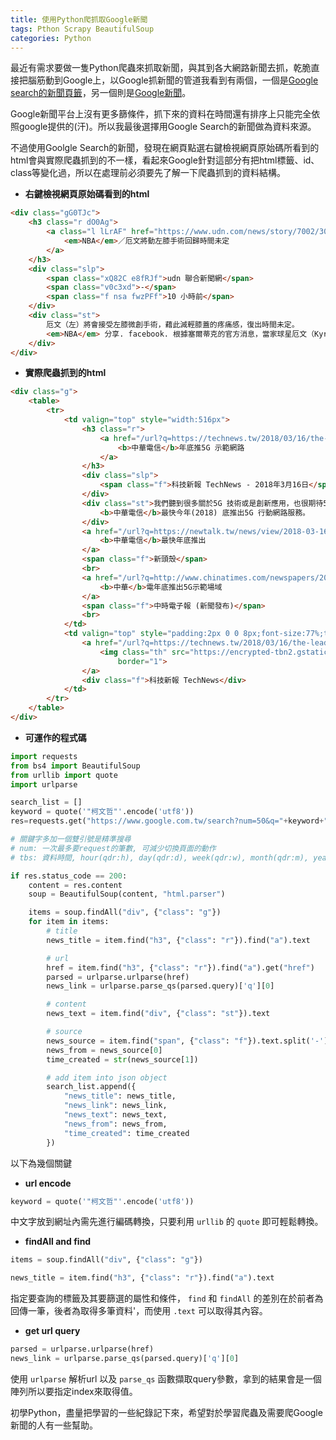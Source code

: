 ```yaml
---
title: 使用Python爬抓取Google新聞
tags: Pthon Scrapy BeautifulSoup
categories: Python
---
```


最近有需求要做一隻Python爬蟲來抓取新聞，與其到各大網路新聞去抓，乾脆直接把腦筋動到Google上，以Google抓新聞的管道我看到有兩個，一個是[Google search的新聞頁籤][GoogleSearchNews]，另一個則是[Google新聞][GoogleNews]。

Google新聞平台上沒有更多篩條件，抓下來的資料在時間還有排序上只能完全依照google提供的(汗)。所以我最後選擇用Google Search的新聞做為資料來源。

不過使用Goolgle Search的新聞，發現在網頁點選右鍵檢視網頁原始碼所看到的html會與實際爬蟲抓到的不一樣，看起來Google針對這部分有把html標籤、id、class等變化過，所以在處理前必須要先了解一下爬蟲抓到的資料結構。

- **右鍵檢視網頁原始碼看到的html**

~~~html
<div class="gG0TJc">
    <h3 class="r dO0Ag">
        <a class="l lLrAF" href="https://www.udn.com/news/story/7002/3049761" ping="/url?sa=t&amp;source=web&amp;rct=j&amp;url=https://www.udn.com/news/story/7002/3049761&amp;ved=0ahUKEwjO7r-R14XaAhUFp5QKHcmXDTAQqQIIJSgAMAA">
            <em>NBA</em>／厄文將動左膝手術回歸時間未定
        </a>
    </h3>
    <div class="slp">
        <span class="xQ82C e8fRJf">udn 聯合新聞網</span>
        <span class="v0c3xd">-</span>
        <span class="f nsa fwzPFf">10 小時前</span>
    </div>
    <div class="st">
        厄文（左）將會接受左膝微創手術，藉此減輕膝蓋的疼痛感，復出時間未定。
        <em>NBA</em> 分享. facebook. 根據塞爾蒂克的官方消息，當家球星厄文（Kyrie Irving）將會接受左膝微創手術，藉此減輕膝蓋的疼痛感。不過厄文會何時復出，恐怕要等手術完成後才能有確切時間。 厄文本季一直受到左膝傷困擾，單是三月份就缺席了6場比賽，近期已經&nbsp;...
    </div>
</div>
~~~


- **實際爬蟲抓到的html**

~~~html
<div class="g">
    <table>
        <tr>
            <td valign="top" style="width:516px">
                <h3 class="r">
                    <a href="/url?q=https://technews.tw/2018/03/16/the-leader-of-5g-tech-ericsson-will-help-chonghwa-telecom-to-5g-network-possible-in-the-end-of-2018/&amp;sa=U&amp;ved=0ahUKEwiKoNqI4ILaAhXJNJQKHTaGDDYQqQIIJygAMAM&amp;usg=AOvVaw2NCPP3YIn2EJTFLFIrNRZE">5G 王者愛立信將助
                        <b>中華電信</b>年底推5G 示範網路
                    </a>
                </h3>
                <div class="slp">
                    <span class="f">科技新報 TechNews - 2018年3月16日</span>
                </div>
                <div class="st">我們聽到很多關於5G 技術或是創新應用，也很期待5G 帶來的更快速，低延遲的連線，驅動很多以前不敢想像的應用。如今在台灣，5G 電信網路總算要來，根據供應全台電信業者所需通訊技術方案廠商愛立信所言，
                    <b>中華電信</b>最快今年(2018) 底推出5G 行動網路服務。
                </div>
                <a href="/url?q=https://newtalk.tw/news/view/2018-03-16/117637&amp;sa=U&amp;ved=0ahUKEwiKoNqI4ILaAhXJNJQKHTaGDDYQ-AsIKSgAMAM&amp;usg=AOvVaw0PchLFBASmlwIlrMEzMClA">5G台灣用的到
                    <b>中華電信</b>最快年底推出
                </a>
                <span class="f">新頭殼</span>
                <br>
                <a href="/url?q=http://www.chinatimes.com/newspapers/20180317001058-260210&amp;sa=U&amp;ved=0ahUKEwiKoNqI4ILaAhXJNJQKHTaGDDYQ-AsIKigBMAM&amp;usg=AOvVaw21H3Of9kl4N0wMrekocU64">愛立信攜手
                    <b>中華</b>電年底推出5G示範場域
                </a>
                <span class="f">中時電子報 (新聞發布)</span>
                <br>
            </td>
            <td valign="top" style="padding:2px 0 0 8px;font-size:77%;text-align:center">
                <a href="/url?q=https://technews.tw/2018/03/16/the-leader-of-5g-tech-ericsson-will-help-chonghwa-telecom-to-5g-network-possible-in-the-end-of-2018/&amp;sa=U&amp;ved=0ahUKEwiKoNqI4ILaAhXJNJQKHTaGDDYQpwIIKzAD&amp;usg=AOvVaw2qTG0mHwOD0OfJmmFsrFYI">
                    <img class="th" src="https://encrypted-tbn2.gstatic.com/images?q=tbn:ANd9GcSrMsQNX2LyHSetooCdTMB0_1t5sOqPedGKDDCqww8dvG2bsvCUzjrO13Ku801WhK1JleQpVGQ"
                        border="1">
                </a>
                <div class="f">科技新報 TechNews</div>
            </td>
        </tr>
    </table>
</div>
~~~

- **可運作的程式碼**

~~~python
import requests
from bs4 import BeautifulSoup
from urllib import quote
import urlparse

search_list = []
keyword = quote('"柯文哲"'.encode('utf8'))
res=requests.get("https://www.google.com.tw/search?num=50&q="+keyword+"&oq="+keyword+"&dcr=0&tbm=nws&source=lnt&tbs=qdr:d")

# 關鍵字多加一個雙引號是精準搜尋
# num: 一次最多要request的筆數, 可減少切換頁面的動作
# tbs: 資料時間, hour(qdr:h), day(qdr:d), week(qdr:w), month(qdr:m), year(qdr:w)

if res.status_code == 200:
    content = res.content
    soup = BeautifulSoup(content, "html.parser")

    items = soup.findAll("div", {"class": "g"})
    for item in items:
        # title
        news_title = item.find("h3", {"class": "r"}).find("a").text

        # url
        href = item.find("h3", {"class": "r"}).find("a").get("href")
        parsed = urlparse.urlparse(href)
        news_link = urlparse.parse_qs(parsed.query)['q'][0]

        # content
        news_text = item.find("div", {"class": "st"}).text

        # source
        news_source = item.find("span", {"class": "f"}).text.split('-')
        news_from = news_source[0]
        time_created = str(news_source[1])

        # add item into json object
        search_list.append({
            "news_title": news_title,
            "news_link": news_link,
            "news_text": news_text,
            "news_from": news_from,
            "time_created": time_created
        })
~~~

以下為幾個關鍵
- **url encode**
~~~python
keyword = quote('"柯文哲"'.encode('utf8'))
~~~
中文字放到網址內需先進行編碼轉換，只要利用 `urllib` 的 `quote` 即可輕鬆轉換。

- **findAll and find**
~~~python
items = soup.findAll("div", {"class": "g"})
~~~
~~~python
news_title = item.find("h3", {"class": "r"}).find("a").text
~~~
指定要查詢的標籤及其要篩選的屬性和條件， `find` 和 `findAll` 的差別在於前者為回傳一筆，後者為取得多筆資料'，而使用 `.text` 可以取得其內容。

- **get url query**
~~~python
parsed = urlparse.urlparse(href)
news_link = urlparse.parse_qs(parsed.query)['q'][0]
~~~
使用 `urlparse` 解析url 以及 `parse_qs` 函數擷取query參數，拿到的結果會是一個陣列所以要指定index來取得值。

初學Python，盡量把學習的一些紀錄記下來，希望對於學習爬蟲及需要爬Google新聞的人有一些幫助。


[GoogleNews]: https://news.google.com/news/search/section/q/NBA/NBA?hl=zh-tw&gl=TW&ned=zh-tw_tw
[GoogleSearchNews]: https://www.google.com.tw/search?q=NBA&num=50&dcr=0&source=lnms&tbm=nws&sa=X&ved=0ahUKEwiGwZaj0YXaAhUGkpQKHbRIBmcQ_AUICigB&biw=1163&bih=559